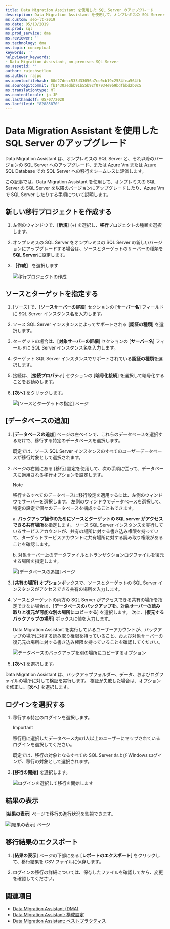 ```yaml
---
title: Data Migration Assistant を使用した SQL Server のアップグレード
description: Data Migration Assistant を使用して、オンプレミスの SQL Server を新しいバージョンの SQL Server にアップグレードする方法、または Azure Vm に SQL Server する方法について説明します。
ms.custom: seo-lt-2019
ms.date: 05/18/2019
ms.prod: sql
ms.prod_service: dma
ms.reviewer: ''
ms.technology: dma
ms.topic: conceptual
keywords: ''
helpviewer_keywords:
- Data Migration Assistant, on-premises SQL Server
ms.assetid: ''
author: rajeshsetlem
ms.author: rajpo
ms.openlocfilehash: 00d27decc533d33056a7cc0cb19c2584fea564fb
ms.sourcegitcommit: fb1430aedbb91b55b92f07934e9b9bdfbbd2b0c5
ms.translationtype: MT
ms.contentlocale: ja-JP
ms.lasthandoff: 05/07/2020
ms.locfileid: "82885870"
---
```

# <a name="upgrade-sql-server-using-the-data-migration-assistant"></a>Data Migration Assistant を使用した SQL Server のアップグレード

Data Migration Assistant は、オンプレミスの SQL Server と、それ以降のバージョンの SQL Server へのアップグレード、または Azure Vm または Azure SQL Database での SQL Server への移行をシームレスに評価します。

この記事では、Data Migration Assistant を使用して、オンプレミスの SQL Server の SQL Server を以降のバージョンにアップグレードしたり、Azure Vm で SQL Server したりする手順について説明します。

## <a name="create-a-new-migration-project"></a>新しい移行プロジェクトを作成する

1. 左側のウィンドウで、[**新規**] (+) を選択し、**移行**プロジェクトの種類を選択します。

2. オンプレミスの SQL Server をオンプレミスの SQL Server の新しいバージョンにアップグレードする場合は、ソースとターゲットのサーバーの種類を**SQL Server**に設定します。

3. **［作成］** を選択します

   ![移行プロジェクトの作成](../dma/media/NewCreate.png)

## <a name="specify-the-source-and-target"></a>ソースとターゲットを指定する

1. [ソース] で、[**ソースサーバーの詳細**] セクションの [**サーバー名**] フィールドに SQL Server インスタンス名を入力します。 

2. ソース SQL Server インスタンスによってサポートされる **[認証の種類]** を選択します。

3. ターゲットの場合は、[**対象サーバーの詳細**] セクションの [**サーバー名**] フィールドに SQL Server インスタンス名を入力します。 

4. ターゲット SQL Server インスタンスでサポートされている**認証の種類**を選択します。

5. 接続は、[**接続プロパティ**] セクションの [**暗号化接続**] を選択して暗号化することをお勧めします。

6. **[次へ]** をクリックします。

   ![[ソースとターゲットの指定] ページ](../dma/media/SourceTarget.png)

## <a name="add-databases"></a>[データベースの追加]

1. [**データベースの追加**] ページの左ペインで、これらのデータベースを選択するだけで、移行する特定のデータベースを選択します。

   既定では、ソース SQL Server インスタンスのすべてのユーザーデータベースが移行対象として選択されます。

2. ページの右側にある [移行] 設定を使用して、次の手順に従って、データベースに適用される移行オプションを設定します。

   > [!NOTE]
   > 移行するすべてのデータベースに移行設定を適用するには、左側のウィンドウでサーバーを選択します。 左側のウィンドウでデータベースを選択して、特定の設定で個々のデータベースを構成することもできます。

    a. **バックアップ操作のためにソースとターゲットの SQL server がアクセスできる共有場所**を指定します。 ソース SQL Server インスタンスを実行しているサービスアカウントが、共有の場所に対する書き込み権限を持っていて、ターゲットサービスアカウントに共有場所に対する読み取り権限があることを確認します。

    b. 対象サーバー上のデータファイルとトランザクションログファイルを復元する場所を指定します。

    ![[データベースの追加] ページ](../dma/media/AddDatabases.png)

3. [**共有の場所] オプション**ボックスで、ソースとターゲットの SQL Server インスタンスがアクセスできる共有の場所を入力します。

4. ソースとターゲットの両方の SQL Server がアクセスできる共有の場所を指定できない場合は、[**データベースのバックアップを、対象サーバーの読み取りと復元が可能な別の場所にコピーする**] を選択します。 次に、[**復元するバックアップの場所]** ボックスに値を入力します。 

   Data Migration Assistant を実行しているユーザーアカウントが、バックアップの場所に対する読み取り権限を持っていること、および対象サーバーの復元元の場所に対する書き込み権限を持っていることを確認してください。

   ![データベースのバックアップを別の場所にコピーするオプション](../dma/media/CopyDatabaseDifferentLocation.png)

5. **[次へ]** を選択します。

Data Migration Assistant は、バックアップフォルダー、データ、およびログファイルの場所に対して検証を実行します。 検証が失敗した場合は、オプションを修正し、[**次へ**] を選択します。

## <a name="select-logins"></a>ログインを選択する

1. 移行する特定のログインを選択します。

   > [!IMPORTANT]
   > 移行用に選択したデータベース内の1人以上のユーザーにマップされているログインを選択してください。   

   既定では、移行の対象となるすべての SQL Server および Windows ログインが、移行の対象として選択されます。

2. **[移行の開始]** を選択します。

   ![ログインを選択して移行を開始します](../dma/media/SelectLogins.png)

## <a name="view-results"></a>結果の表示

[**結果の表示**] ページで移行の進行状況を監視できます。

![[結果の表示] ページ](../dma/media/ViewResults.png)

## <a name="export-migration-results"></a>移行結果のエクスポート

1. [**結果の表示**] ページの下部にある [**レポートのエクスポート**] をクリックして、移行結果を CSV ファイルに保存します。

2. ログインの移行の詳細については、保存したファイルを確認してから、変更を確認してください。

## <a name="see-also"></a>関連項目

- [Data Migration Assistant (DMA)](../dma/dma-overview.md)
- [Data Migration Assistant: 構成設定](../dma/dma-configurationsettings.md)
- [Data Migration Assistant: ベストプラクティス](../dma/dma-bestpractices.md)

